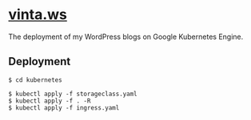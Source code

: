 # [vinta.ws](https://vinta.ws/)

The deployment of my WordPress blogs on Google Kubernetes Engine.

## Deployment

```console
$ cd kubernetes

$ kubectl apply -f storageclass.yaml
$ kubectl apply -f . -R
$ kubectl apply -f ingress.yaml
```
